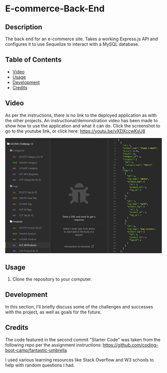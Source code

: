 # E-commerce-Back-End

## Description
The back end for an e-commerce site. Takes a working Express.js API and configures it to use Sequelize to interact with a MySQL database.

## Table of Contents
- [Video](#video)
- [Usage](#usage)
- [Development](#development)
- [Credits](#credits)


## Video

As per the instructions, there is no link to the deployed application as with the other projects. An instructional/demonstration video has been made to show how to use the application and what it can do. Click the screenshot to go to the youtube link, or click here: https://youtu.be/vXDXccwKsU8

[![AppScreenshot1](/assets/screenshots/screenshot.png?raw=true)](https://youtu.be/vXDXccwKsU8 "Demonstration Video")



## Usage

1. Clone the repository to your computer.



## Development
In this section, I'll briefly discuss some of the challenges and successes with the project, as well as goals for the future.



## Credits

The code featured in the second commit "Starter Code" was taken from the following repo per the assignment instructions: https://github.com/coding-boot-camp/fantastic-umbrella

I used various learning resources like Stack Overflow and W3 schools to help with random questions I had. 

